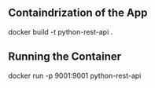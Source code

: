 ## Containdrization of the App
docker build -t python-rest-api .

## Running the Container
docker run -p 9001:9001 python-rest-api